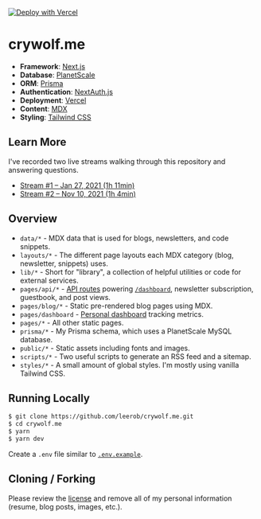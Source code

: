 [![Deploy with Vercel](https://vercel.com/button)](https://vercel.com/new/git/external?repository-url=https%3A%2F%2Fgithub.com%2Fleerob%2Fcrywolf.me)

# crywolf.me

- **Framework**: [Next.js](https://nextjs.org/)
- **Database**: [PlanetScale](https://planetscale.com)
- **ORM**: [Prisma](https://prisma.io/)
- **Authentication**: [NextAuth.js](https://next-auth.js.org/)
- **Deployment**: [Vercel](https://vercel.com)
- **Content**: [MDX](https://github.com/mdx-js/mdx)
- **Styling**: [Tailwind CSS](https://tailwindcss.com/)

## Learn More

I've recorded two live streams walking through this repository and answering questions.

- [Stream #1 – Jan 27, 2021 (1h 11min)](https://www.youtube.com/watch?v=xXQsF0q8KUg)
- [Stream #2 – Nov 10, 2021 (1h 4min)](https://www.youtube.com/watch?v=WZZFW5xDjJ4)

## Overview

- `data/*` - MDX data that is used for blogs, newsletters, and code snippets.
- `layouts/*` - The different page layouts each MDX category (blog, newsletter, snippets) uses.
- `lib/*` - Short for "library", a collection of helpful utilities or code for external services.
- `pages/api/*` - [API routes](https://nextjs.org/docs/api-routes/introduction) powering [`/dashboard`](https://crywolf.me/dashboard), newsletter subscription, guestbook, and post views.
- `pages/blog/*` - Static pre-rendered blog pages using MDX.
- `pages/dashboard` - [Personal dashboard](https://crywolf.me/dashboard) tracking metrics.
- `pages/*` - All other static pages.
- `prisma/*` - My Prisma schema, which uses a PlanetScale MySQL database.
- `public/*` - Static assets including fonts and images.
- `scripts/*` - Two useful scripts to generate an RSS feed and a sitemap.
- `styles/*` - A small amount of global styles. I'm mostly using vanilla Tailwind CSS.

## Running Locally

```bash
$ git clone https://github.com/leerob/crywolf.me.git
$ cd crywolf.me
$ yarn
$ yarn dev
```

Create a `.env` file similar to [`.env.example`](https://github.com/leerob/crywolf.me/blob/main/.env.example).

## Cloning / Forking

Please review the [license](https://github.com/leerob/crywolf.me/blob/main/LICENSE.txt) and remove all of my personal information (resume, blog posts, images, etc.).
